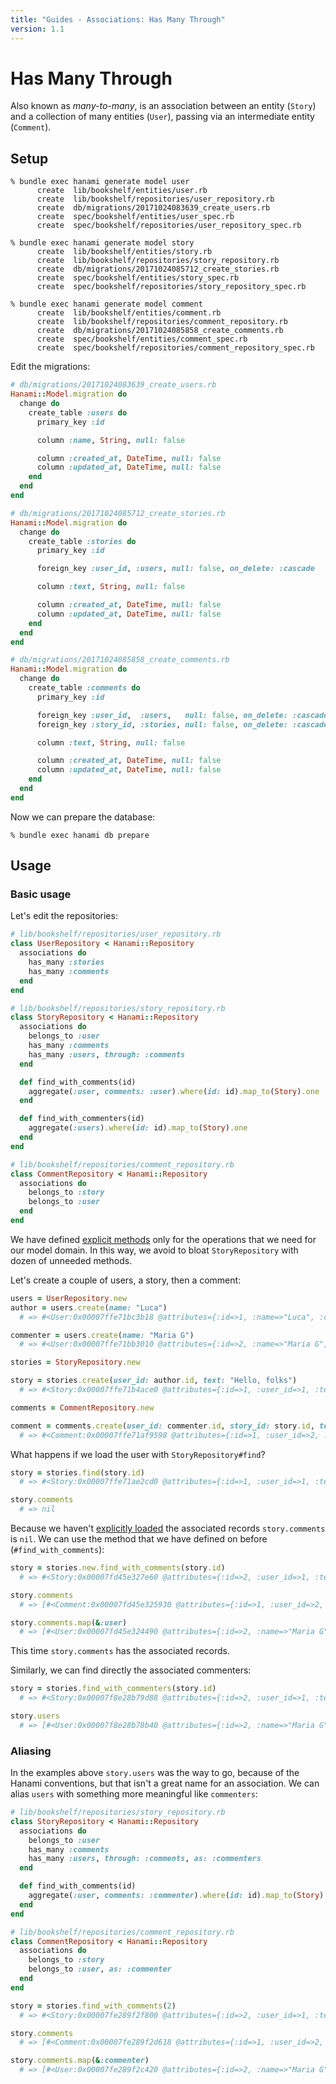 ```yaml
---
title: "Guides - Associations: Has Many Through"
version: 1.1
---
```


# Has Many Through

Also known as _many-to-many_, is an association between an entity (`Story`) and a collection of many entities (`User`), passing via an intermediate entity (`Comment`).

## Setup

```shell
% bundle exec hanami generate model user
      create  lib/bookshelf/entities/user.rb
      create  lib/bookshelf/repositories/user_repository.rb
      create  db/migrations/20171024083639_create_users.rb
      create  spec/bookshelf/entities/user_spec.rb
      create  spec/bookshelf/repositories/user_repository_spec.rb

% bundle exec hanami generate model story
      create  lib/bookshelf/entities/story.rb
      create  lib/bookshelf/repositories/story_repository.rb
      create  db/migrations/20171024085712_create_stories.rb
      create  spec/bookshelf/entities/story_spec.rb
      create  spec/bookshelf/repositories/story_repository_spec.rb

% bundle exec hanami generate model comment
      create  lib/bookshelf/entities/comment.rb
      create  lib/bookshelf/repositories/comment_repository.rb
      create  db/migrations/20171024085858_create_comments.rb
      create  spec/bookshelf/entities/comment_spec.rb
      create  spec/bookshelf/repositories/comment_repository_spec.rb
```

Edit the migrations:

```ruby
# db/migrations/20171024083639_create_users.rb
Hanami::Model.migration do
  change do
    create_table :users do
      primary_key :id

      column :name, String, null: false

      column :created_at, DateTime, null: false
      column :updated_at, DateTime, null: false
    end
  end
end
```

```ruby
# db/migrations/20171024085712_create_stories.rb
Hanami::Model.migration do
  change do
    create_table :stories do
      primary_key :id

      foreign_key :user_id, :users, null: false, on_delete: :cascade

      column :text, String, null: false

      column :created_at, DateTime, null: false
      column :updated_at, DateTime, null: false
    end
  end
end
```

```ruby
# db/migrations/20171024085858_create_comments.rb
Hanami::Model.migration do
  change do
    create_table :comments do
      primary_key :id

      foreign_key :user_id,  :users,   null: false, on_delete: :cascade
      foreign_key :story_id, :stories, null: false, on_delete: :cascade

      column :text, String, null: false

      column :created_at, DateTime, null: false
      column :updated_at, DateTime, null: false
    end
  end
end
```

Now we can prepare the database:

```shell
% bundle exec hanami db prepare
```

## Usage

### Basic usage

Let's edit the repositories:

```ruby
# lib/bookshelf/repositories/user_repository.rb
class UserRepository < Hanami::Repository
  associations do
    has_many :stories
    has_many :comments
  end
end
```

```ruby
# lib/bookshelf/repositories/story_repository.rb
class StoryRepository < Hanami::Repository
  associations do
    belongs_to :user
    has_many :comments
    has_many :users, through: :comments
  end

  def find_with_comments(id)
    aggregate(:user, comments: :user).where(id: id).map_to(Story).one
  end

  def find_with_commenters(id)
    aggregate(:users).where(id: id).map_to(Story).one
  end
end
```

```ruby
# lib/bookshelf/repositories/comment_repository.rb
class CommentRepository < Hanami::Repository
  associations do
    belongs_to :story
    belongs_to :user
  end
end
```

We have defined [explicit methods](/guides/1.1/associations/overview#explicit-interface) only for the operations that we need for our model domain.
In this way, we avoid to bloat `StoryRepository` with dozen of unneeded methods.

Let's create a couple of users, a story, then a comment:

```ruby
users = UserRepository.new
author = users.create(name: "Luca")
  # => #<User:0x00007ffe71bc3b18 @attributes={:id=>1, :name=>"Luca", :created_at=>2017-10-24 09:06:57 UTC, :updated_at=>2017-10-24 09:06:57 UTC}>

commenter = users.create(name: "Maria G")
  # => #<User:0x00007ffe71bb3010 @attributes={:id=>2, :name=>"Maria G", :created_at=>2017-10-24 09:07:16 UTC, :updated_at=>2017-10-24 09:07:16 UTC}>
```

```ruby
stories = StoryRepository.new

story = stories.create(user_id: author.id, text: "Hello, folks")
  # => #<Story:0x00007ffe71b4ace0 @attributes={:id=>1, :user_id=>1, :text=>"Hello folks", :created_at=>2017-10-24 09:09:59 UTC, :updated_at=>2017-10-24 09:09:59 UTC}>
```

```ruby
comments = CommentRepository.new

comment = comments.create(user_id: commenter.id, story_id: story.id, text: "Hi and welcome!")
  # => #<Comment:0x00007ffe71af9598 @attributes={:id=>1, :user_id=>2, :story_id=>1, :text=>"Hi and welcome!", :created_at=>2017-10-24 09:12:30 UTC, :updated_at=>2017-10-24 09:12:30 UTC}>
```

What happens if we load the user with `StoryRepository#find`?

```ruby
story = stories.find(story.id)
  # => #<Story:0x00007ffe71ae2cd0 @attributes={:id=>1, :user_id=>1, :text=>"Hello folks", :created_at=>2017-10-24 09:09:59 UTC, :updated_at=>2017-10-24 09:09:59 UTC}>

story.comments
  # => nil
```

Because we haven't [explicitly loaded](/guides/1.1/associations/overview#explicit-loading) the associated records `story.comments` is `nil`.
We can use the method that we have defined on before (`#find_with_comments`):

```ruby
story = stories.new.find_with_comments(story.id)
  # => #<Story:0x00007fd45e327e60 @attributes={:id=>2, :user_id=>1, :text=>"Hello folks", :created_at=>2017-10-24 09:09:59 UTC, :updated_at=>2017-10-24 09:09:59 UTC, :user=>#<User:0x00007fd45e326bc8 @attributes={:id=>1, :name=>"Luca", :created_at=>2017-10-24 09:06:57 UTC, :updated_at=>2017-10-24 09:06:57 UTC}>, :comments=>[#<Comment:0x00007fd45e325930 @attributes={:id=>1, :user_id=>2, :story_id=>2, :text=>"Hi and welcome!", :created_at=>2017-10-24 09:12:30 UTC, :updated_at=>2017-10-24 09:12:30 UTC, :user=>#<User:0x00007fd45e324490 @attributes={:id=>2, :name=>"Maria G", :created_at=>2017-10-24 09:07:16 UTC, :updated_at=>2017-10-24 09:07:16 UTC}>}>]}>

story.comments
  # => [#<Comment:0x00007fd45e325930 @attributes={:id=>1, :user_id=>2, :story_id=>2, :text=>"Hi and welcome!", :created_at=>2017-10-24 09:12:30 UTC, :updated_at=>2017-10-24 09:12:30 UTC, :user=>#<User:0x00007fd45e324490 @attributes={:id=>2, :name=>"Maria G", :created_at=>2017-10-24 09:07:16 UTC, :updated_at=>2017-10-24 09:07:16 UTC}>}>]

story.comments.map(&:user)
  # => [#<User:0x00007fd45e324490 @attributes={:id=>2, :name=>"Maria G", :created_at=>2017-10-24 09:07:16 UTC, :updated_at=>2017-10-24 09:07:16 UTC}>]
```

This time `story.comments` has the associated records.

Similarly, we can find directly the associated commenters:

```ruby
story = stories.find_with_commenters(story.id)
  # => #<Story:0x00007f8e28b79d88 @attributes={:id=>2, :user_id=>1, :text=>"Hello folks", :created_at=>2017-10-24 09:09:59 UTC, :updated_at=>2017-10-24 09:09:59 UTC, :users=>[#<User:0x00007f8e28b78b40 @attributes={:id=>2, :name=>"Maria G", :created_at=>2017-10-24 09:07:16 UTC, :updated_at=>2017-10-24 09:07:16 UTC}>]}>

story.users
  # => [#<User:0x00007f8e28b78b40 @attributes={:id=>2, :name=>"Maria G", :created_at=>2017-10-24 09:07:16 UTC, :updated_at=>2017-10-24 09:07:16 UTC}>]
```

### Aliasing

In the examples above `story.users` was the way to go, because of the Hanami conventions, but that isn't a great name for an association.
We can alias `users` with something more meaningful like `commenters`:

```ruby
# lib/bookshelf/repositories/story_repository.rb
class StoryRepository < Hanami::Repository
  associations do
    belongs_to :user
    has_many :comments
    has_many :users, through: :comments, as: :commenters
  end

  def find_with_comments(id)
    aggregate(:user, comments: :commenter).where(id: id).map_to(Story).one
  end
end
```

```ruby
# lib/bookshelf/repositories/comment_repository.rb
class CommentRepository < Hanami::Repository
  associations do
    belongs_to :story
    belongs_to :user, as: :commenter
  end
end
```

```ruby
story = stories.find_with_comments(2)
  # => #<Story:0x00007fe289f2f800 @attributes={:id=>2, :user_id=>1, :text=>"Hello folks", :created_at=>2017-10-24 09:09:59 UTC, :updated_at=>2017-10-24 09:09:59 UTC, :user=>#<User:0x00007fe289f2e810 @attributes={:id=>1, :name=>"Luca", :created_at=>2017-10-24 09:06:57 UTC, :updated_at=>2017-10-24 09:06:57 UTC}>, :comments=>[#<Comment:0x00007fe289f2d618 @attributes={:id=>1, :user_id=>2, :story_id=>2, :text=>"Hi and welcome!", :created_at=>2017-10-24 09:12:30 UTC, :updated_at=>2017-10-24 09:12:30 UTC, :commenter=>#<User:0x00007fe289f2c420 @attributes={:id=>2, :name=>"Maria G", :created_at=>2017-10-24 09:07:16 UTC, :updated_at=>2017-10-24 09:07:16 UTC}>}>]}>

story.comments
  # => [#<Comment:0x00007fe289f2d618 @attributes={:id=>1, :user_id=>2, :story_id=>2, :text=>"Hi and welcome!", :created_at=>2017-10-24 09:12:30 UTC, :updated_at=>2017-10-24 09:12:30 UTC, :commenter=>#<User:0x00007fe289f2c420 @attributes={:id=>2, :name=>"Maria G", :created_at=>2017-10-24 09:07:16 UTC, :updated_at=>2017-10-24 09:07:16 UTC}>}>]

story.comments.map(&:commenter)
  # => [#<User:0x00007fe289f2c420 @attributes={:id=>2, :name=>"Maria G", :created_at=>2017-10-24 09:07:16 UTC, :updated_at=>2017-10-24 09:07:16 UTC}>]
```
